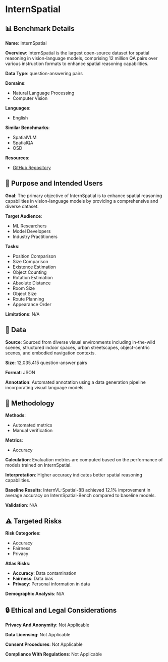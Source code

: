 # InternSpatial

## 📊 Benchmark Details

**Name**: InternSpatial

**Overview**: InternSpatial is the largest open-source dataset for spatial reasoning in vision-language models, comprising 12 million QA pairs over various instruction formats to enhance spatial reasoning capabilities.

**Data Type**: question-answering pairs

**Domains**:
- Natural Language Processing
- Computer Vision

**Languages**:
- English

**Similar Benchmarks**:
- SpatialVLM
- SpatialQA
- OSD

**Resources**:
- [GitHub Repository](https://github.com/user/repo)

## 🎯 Purpose and Intended Users

**Goal**: The primary objective of InternSpatial is to enhance spatial reasoning capabilities in vision-language models by providing a comprehensive and diverse dataset.

**Target Audience**:
- ML Researchers
- Model Developers
- Industry Practitioners

**Tasks**:
- Position Comparison
- Size Comparison
- Existence Estimation
- Object Counting
- Rotation Estimation
- Absolute Distance
- Room Size
- Object Size
- Route Planning
- Appearance Order

**Limitations**: N/A

## 💾 Data

**Source**: Sourced from diverse visual environments including in-the-wild scenes, structured indoor spaces, urban streetscapes, object-centric scenes, and embodied navigation contexts.

**Size**: 12,035,415 question-answer pairs

**Format**: JSON

**Annotation**: Automated annotation using a data generation pipeline incorporating visual language models.

## 🔬 Methodology

**Methods**:
- Automated metrics
- Manual verification

**Metrics**:
- Accuracy

**Calculation**: Evaluation metrics are computed based on the performance of models trained on InternSpatial.

**Interpretation**: Higher accuracy indicates better spatial reasoning capabilities.

**Baseline Results**: InternVL-Spatial-8B achieved 12.1% improvement in average accuracy on InternSpatial-Bench compared to baseline models.

**Validation**: N/A

## ⚠️ Targeted Risks

**Risk Categories**:
- Accuracy
- Fairness
- Privacy

**Atlas Risks**:
- **Accuracy**: Data contamination
- **Fairness**: Data bias
- **Privacy**: Personal information in data

**Demographic Analysis**: N/A

## 🔒 Ethical and Legal Considerations

**Privacy And Anonymity**: Not Applicable

**Data Licensing**: Not Applicable

**Consent Procedures**: Not Applicable

**Compliance With Regulations**: Not Applicable
